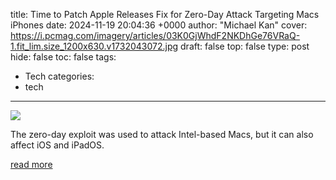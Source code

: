 title: Time to Patch Apple Releases Fix for Zero-Day Attack Targeting Macs iPhones
date: 2024-11-19 20:04:36 +0000
author: "Michael Kan"
cover: https://i.pcmag.com/imagery/articles/03K0GjWhdF2NKDhGe76VRaQ-1.fit_lim.size_1200x630.v1732043072.jpg
draft: false
top: false
type: post
hide: false
toc: false
tags:
  - Tech
categories:
  - tech
---

![](https://i.pcmag.com/imagery/articles/03K0GjWhdF2NKDhGe76VRaQ-1.fit_lim.size_1200x630.v1732043072.jpg)

The zero-day exploit was used to attack Intel-based Macs, but it can also affect iOS and iPadOS.

[read more](https://www.pcmag.com/news/time-to-patch-apple-releases-fix-for-zero-day-attack-targeting-macs-iphones)
